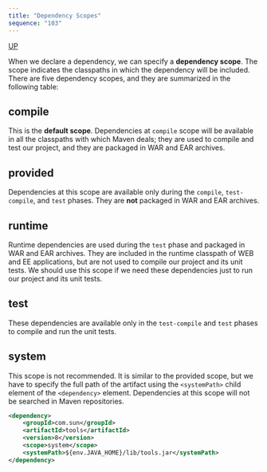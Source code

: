 ```yaml
---
title: "Dependency Scopes"
sequence: "103"
---
```


[UP](/maven.html)


When we declare a dependency, we can specify a **dependency scope**.
The scope indicates the classpaths in which the dependency will be included.
There are five dependency scopes, and they are summarized in the following table:

## compile

This is the **default scope**.
Dependencies at `compile` scope will be available in all the classpaths with which Maven deals;
they are used to compile and test our project, and they are packaged in WAR and EAR archives.

## provided

Dependencies at this scope are available only during the `compile`, `test-compile`, and `test` phases.
They are **not** packaged in WAR and EAR archives.

## runtime

Runtime dependencies are used during the `test` phase and packaged in WAR and EAR archives.
They are included in the runtime classpath of WEB and EE applications,
but are not used to compile our project and its unit tests.
We should use this scope if we need these dependencies just to run our project and its unit tests.

## test

These dependencies are available only in the `test-compile` and `test` phases to compile and run the unit tests.

## system

This scope is not recommended.
It is similar to the provided scope,
but we have to specify the full path of the artifact using the `<systemPath>` child element of the `<dependency>` element.
Dependencies at this scope will not be searched in Maven repositories.

```xml
<dependency>
    <groupId>com.sun</groupId>
    <artifactId>tools</artifactId>
    <version>8</version>
    <scope>system</scope>
    <systemPath>${env.JAVA_HOME}/lib/tools.jar</systemPath>
</dependency>
```
